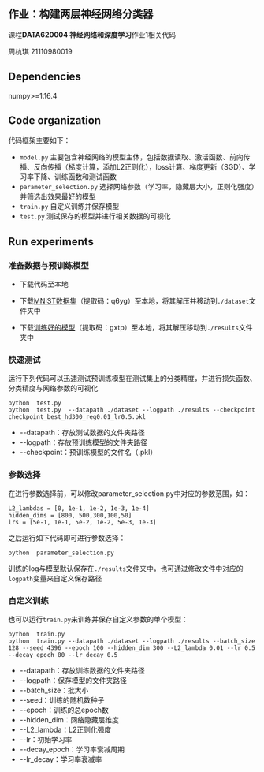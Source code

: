 ## 作业：构建两层神经网络分类器
课程**DATA620004 神经网络和深度学习**作业1相关代码

周杭琪 21110980019


## Dependencies
numpy>=1.16.4


## Code organization
代码框架主要如下：

* `model.py` 主要包含神经网络的模型主体，包括数据读取、激活函数、前向传播、反向传播（梯度计算，添加L2正则化），loss计算、梯度更新（SGD）、学习率下降、训练函数和测试函数
* `parameter_selection.py` 选择网络参数（学习率，隐藏层大小，正则化强度）并筛选出效果最好的模型
* `train.py` 自定义训练并保存模型
* `test.py` 测试保存的模型并进行相关数据的可视化


## Run experiments
### 准备数据与预训练模型
* 下载代码至本地

* 下载[MNIST数据集](https://pan.baidu.com/s/16Odcj03UzZ7hGnr4ztIGdg)（提取码：q6yg）至本地，将其解压并移动到`./dataset`文件夹中

* 下载[训练好的模型](https://pan.baidu.com/s/1vKV-wPI-vj5uxo-Sh0GRfg)（提取码：gxtp）至本地，将其解压移动到`./results`文件夹中

### 快速测试
运行下列代码可以迅速测试预训练模型在测试集上的分类精度，并进行损失函数、分类精度与网络参数的可视化
```
python  test.py
python  test.py  --datapath ./dataset --logpath ./results --checkpoint checkpoint_best_hd300_reg0.01_lr0.5.pkl
```
* --datapath：存放测试数据的文件夹路径
* --logpath：存放预训练模型的文件夹路径
* --checkpoint：预训练模型的文件名（.pkl）

### 参数选择
在进行参数选择前，可以修改parameter_selection.py中对应的参数范围，如：
```
L2_lambdas = [0, 1e-1, 1e-2, 1e-3, 1e-4]
hidden_dims = [800, 500,300,100,50]
lrs = [5e-1, 1e-1, 5e-2, 1e-2, 5e-3, 1e-3]
```
之后运行如下代码即可进行参数选择：
```
python  parameter_selection.py
```
训练的log与模型默认保存在`./results`文件夹中，也可通过修改文件中对应的`logpath`变量来自定义保存路径

### 自定义训练
也可以运行`train.py`来训练并保存自定义参数的单个模型：
```
python  train.py
python  train.py --datapath ./dataset --logpath ./results --batch_size 128 --seed 4396 --epoch 100 --hidden_dim 300 --L2_lambda 0.01 --lr 0.5 --decay_epoch 80 --lr_decay 0.5
```
* --datapath：存放训练数据的文件夹路径
* --logpath：保存模型的文件夹路径
* --batch_size：批大小
* --seed：训练的随机数种子
* --epoch：训练的总epoch数
* --hidden_dim：网络隐藏层维度
* --L2_lambda：L2正则化强度
* --lr：初始学习率
* --decay_epoch：学习率衰减周期
* --lr_decay：学习率衰减率




